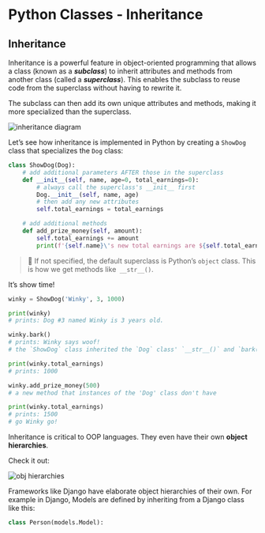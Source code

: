 # Python Classes - Inheritance

## Inheritance
Inheritance is a powerful feature in object-oriented programming that allows a class (known as a ***subclass***) to inherit attributes and methods from another class (called a ***superclass***). This enables the subclass to reuse code from the superclass without having to rewrite it.

The subclass can then add its own unique attributes and methods, making it more specialized than the superclass.

![inheritance diagram](/assets/inheritance.png)

Let’s see how inheritance is implemented in Python by creating a `ShowDog` class that specializes the `Dog` class:

```py
class ShowDog(Dog):
    # add additional parameters AFTER those in the superclass
    def __init__(self, name, age=0, total_earnings=0):
        # always call the superclass's __init__ first
        Dog.__init__(self, name, age)
        # then add any new attributes
        self.total_earnings = total_earnings

    # add additional methods
    def add_prize_money(self, amount):
        self.total_earnings += amount
        print(f'{self.name}\'s new total earnings are ${self.total_earnings}')
```
> 🧠 If not specified, the default superclass is Python’s `object` class. This is how we get methods like` __str__()`.

It’s show time!

```py
winky = ShowDog('Winky', 3, 1000)

print(winky)
# prints: Dog #3 named Winky is 3 years old.

winky.bark()  
# prints: Winky says woof!
# the `ShowDog` class inherited the `Dog` class' `__str__()` and `bark()` method

print(winky.total_earnings)
# prints: 1000

winky.add_prize_money(500)
# a new method that instances of the 'Dog' class don't have

print(winky.total_earnings)
# prints: 1500
# go Winky go!
```

Inheritance is critical to OOP languages. They even have their own **object hierarchies**.

Check it out:

![obj hierarchies](/assets/type-hierarchy.png)

Frameworks like Django have elaborate object hierarchies of their own. For example in Django, Models are defined by inheriting from a Django class like this:

```py
class Person(models.Model):
```